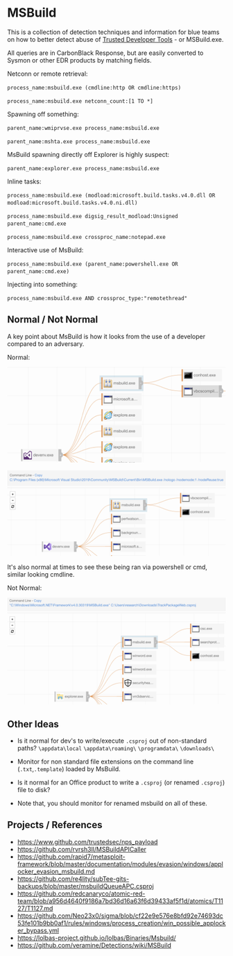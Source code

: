 # MSBuild

This is a collection of detection techniques and information for blue teams on how to better detect abuse of [Trusted Developer Tools](https://attack.mitre.org/techniques/T1127/) - or MSBuild.exe.

All queries are in CarbonBlack Response, but are easily converted to Sysmon or other EDR products by matching fields.

Netconn or remote retrieval:

`process_name:msbuild.exe (cmdline:http OR cmdline:https)`

`process_name:msbuild.exe netconn_count:[1 TO *]`

Spawning off something:

`parent_name:wmiprvse.exe process_name:msbuild.exe`

`parent_name:mshta.exe process_name:msbuild.exe`

MsBuild spawning directly off Explorer is highly suspect:

`parent_name:explorer.exe process_name:msbuild.exe`

Inline tasks:

`process_name:msbuild.exe (modload:microsoft.build.tasks.v4.0.dll OR modload:microsoft.build.tasks.v4.0.ni.dll)`

`process_name:msbuild.exe digsig_result_modload:Unsigned parent_name:cmd.exe`

`process_name:msbuild.exe crossproc_name:notepad.exe`

Interactive use of MsBuild:

`process_name:msbuild.exe (parent_name:powershell.exe OR parent_name:cmd.exe)`

Injecting into something:

`process_name:msbuild.exe AND crossproc_type:"remotethread"`


## Normal / Not Normal

A key point about MsBuild is how it looks from the use of a developer compared to an adversary.

Normal:

![MSBuild Normal](screenshots/normal1.png)

![MsBuild Normal 2](screenshots/normal2.png)

It's also normal at times to see these being ran via powershell or cmd, similar looking cmdline.

Not Normal:

![Not Normal MSBuild](screenshots/notnormal.png)

## Other Ideas

- Is it normal for dev's to write/execute `.csproj` out of non-standard paths? `\appdata\local` `\appdata\roaming\` `\programdata\` `\downloads\`

- Monitor for non standard file extensions on the command line (`.txt`,`.template`) loaded by MsBuild.

- Is it normal for an Office product to write a `.csproj` (or renamed `.csproj`) file to disk?

- Note that, you should monitor for renamed msbuild on all of these.

## Projects / References

- https://www.github.com/trustedsec/nps_payload
- https://github.com/rvrsh3ll/MSBuildAPICaller
- https://github.com/rapid7/metasploit-framework/blob/master/documentation/modules/evasion/windows/applocker_evasion_msbuild.md
- https://github.com/re4lity/subTee-gits-backups/blob/master/msbuildQueueAPC.csproj
- https://github.com/redcanaryco/atomic-red-team/blob/a956d4640f9186a7bd36d16a63f6d39433af5f1d/atomics/T1127/T1127.md
- https://github.com/Neo23x0/sigma/blob/cf22e9e576e8bfd92e74693dc53fe101b9bb0af1/rules/windows/process_creation/win_possible_applocker_bypass.yml
- https://lolbas-project.github.io/lolbas/Binaries/Msbuild/
- https://github.com/veramine/Detections/wiki/MSBuild
